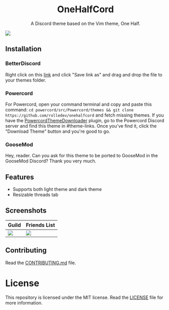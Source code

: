 <h1 align="center">OneHalfCord</h1>
<p align="center">A Discord theme based on the Vim theme, One Half.</p>

![](https://i.imgur.com/kkvvhdz.png)

## Installation
### BetterDiscord
Right click on this [link](https://raw.githubusercontent.com/rolledev/onehalfcord/master/OneHalfCord.theme.css) and click "Save link as" and drag and drop the file to your themes folder.
### Powercord
For Powercord, open your command terminal and copy and paste this command: `cd powercord/src/Powercord/themes && git clone https://github.com/rolledev/onehalfcord` and fetch missing themes. If you have the [PowercordThemeDownloader](https://github.com/ploogins/PowercordThemeDownloader) plugin, go to the Powercord Discord server and find this theme in #theme-links. Once you've find it, click the "Download Theme" button and you're good to go.
### GooseMod
Hey, reader. Can you ask for this theme to be ported to GooseMod in the GooseMod Discord? Thank you very much.
## Features
- Supports both light theme and dark theme
- Resizable threads tab
## Screenshots
| Guild | Friends List |
| --- | ----------- |
| ![](https://i.imgur.com/oh2mblv.png) | ![](https://i.imgur.com/pC6RTvA.png) |
## Contributing
Read the [CONTRIBUTING.md](https://github.com/rolledev/onehalfcord/blob/master/CONTRIBUTING.md) file.
# License
This repository is licensed under the MIT license. Read the [LICENSE](https://github.com/rolledev/onehalfcord/blob/master/LICENSE) file for more information.
